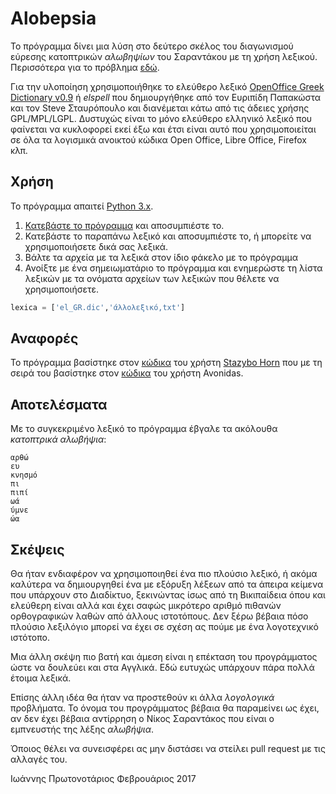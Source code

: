 # Alobepsia
Το πρόγραμμα δίνει μια λύση στο δεύτερο σκέλος του διαγωνισμού εύρεσης κατοπτρικών *αλωβηψίων* του Σαραντάκου με τη χρήση λεξικού. Περισσότερα για το πρόβλημα [εδώ](https://sarantakos.wordpress.com/2017/02/10/atbash).

Για την υλοποίηση χρησιμοποιήθηκε το ελεύθερο λεξικό [OpenOffice Greek Dictionary v0.9](http://www.elspell.gr/) ή *elspell* που δημιουργήθηκε από τον Ευριπίδη Παπακώστα και τον Steve Σταυρόπουλο και διανέμεται κάτω από τις άδειες χρήσης GPL/MPL/LGPL. Δυστυχώς είναι το μόνο ελεύθερο ελληνικό λεξικό που φαίνεται να κυκλοφορεί εκεί έξω και έτσι είναι αυτό που χρησιμοποιείται σε όλα τα λογισμικά ανοικτού κώδικα Open Office, Libre Office, Firefox κλπ.

## Χρήση

Το πρόγραμμα απαιτεί [Python 3.x](https://www.python.org/downloads/).

1. [Κατεβάστε το πρόγραμμα](https://github.com/Protonotarios/Alobepsia/releases/) και αποσυμπιέστε το.
2. Κατεβάστε το παραπάνω λεξικό και αποσυμπιέστε το, ή μπορείτε να χρησιμοποιήσετε δικά σας λεξικά.
3. Βάλτε τα αρχεία με τα λεξικά στον ίδιο φάκελο με το πρόγραμμα
4. Ανοίξτε με ένα σημειωματάριο το πρόγραμμα και ενημερώστε τη λίστα λεξικών με τα ονόματα αρχείων των λεξικών που θέλετε να χρησιμοποιήσετε.
```python
lexica = ['el_GR.dic','άλλολεξικό,txt']
``` 

## Αναφορές

Το πρόγραμμα βασίστηκε στον [κώδικα](https://sarantakos.wordpress.com/2017/02/10/atbash/#comment-413939) του χρήστη [Stazybο Hοrn](https://malvumaldit.wordpress.com/) που με τη σειρά του βασίστηκε στον [κώδικα](https://sarantakos.wordpress.com/2017/02/10/atbash/#comment-413901) του χρήστη Avonidas.

## Αποτελέσματα

Με το συγκεκριμένο λεξικό το πρόγραμμα έβγαλε τα ακόλουθα *κατοπτρικά αλωβήψια*:
```
αρθώ
ευ
κνησμό
πι
πιπί
ωά
ύμνε
ώα
```

## Σκέψεις

Θα ήταν ενδιαφέρον να χρησιμοποιηθεί ένα πιο πλούσιο λεξικό, ή ακόμα καλύτερα να δημιουργηθεί ένα με εξόρυξη λέξεων από τα άπειρα κείμενα που υπάρχουν στο Διαδίκτυο, ξεκινώντας ίσως από τη Βικιπαίδεια όπου και ελεύθερη είναι αλλά και έχει σαφώς μικρότερο αριθμό πιθανών ορθογραφικών λαθών από άλλους ιστοτόπους. Δεν ξέρω βέβαια πόσο πλούσιο λεξιλόγιο μπορεί να έχει σε σχέση ας πούμε με ένα λογοτεχνικό ιστότοπο.

Μια άλλη σκέψη πιο βατή και άμεση είναι η επέκταση του προγράμματος ώστε να δουλεύει και στα Αγγλικά. Εδώ ευτυχώς υπάρχουν πάρα πολλά έτοιμα λεξικά.

Επίσης άλλη ιδέα θα ήταν να προστεθούν κι άλλα *λογολογικά* προβλήματα. Το όνομα του προγράμματος βέβαια θα παραμείνει ως έχει, αν δεν έχει βέβαια αντίρρηση ο Νίκος Σαραντάκος που είναι ο εμπνευστής της λέξης *αλωβήψια*.

Όποιος θέλει να συνεισφέρει ας μην διστάσει να στείλει pull request με τις αλλαγές του.

Ιωάννης Πρωτονοτάριος
Φεβρουάριος 2017
